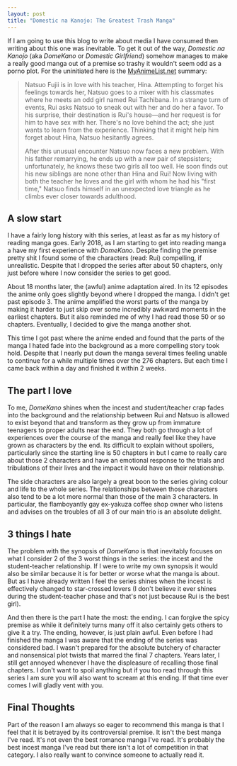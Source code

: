```yaml
---
layout: post
title: "Domestic na Kanojo: The Greatest Trash Manga"
---
```


If I am going to use this blog to write about media I have consumed then
writing about this one was inevitable. To get it out of the way,
*Domestic na Kanojo* (aka *DomeKano* or *Domestic Girlfriend*) somehow manages
to make a really good manga out of a premise so trashy it wouldn't seem odd as
a porno plot. For the uninitiated here is the [MyAnimeList.net](https://myanimelist.net/manga/70941/Domestic_na_Kanojo) summary:

> Natsuo Fujii is in love with his teacher, Hina. Attempting to forget his feelings towards her, Natsuo goes to a mixer with his classmates where he meets an odd girl named Rui Tachibana. In a strange turn of events, Rui asks Natsuo to sneak out with her and do her a favor. To his surprise, their destination is Rui's house—and her request is for him to have sex with her. There's no love behind the act; she just wants to learn from the experience. Thinking that it might help him forget about Hina, Natsuo hesitantly agrees.
> 
> After this unusual encounter Natsuo now faces a new problem. With his father remarrying, he ends up with a new pair of stepsisters; unfortunately, he knows these two girls all too well. He soon finds out his new siblings are none other than Hina and Rui! Now living with both the teacher he loves and the girl with whom he had his "first time," Natsuo finds himself in an unexpected love triangle as he climbs ever closer towards adulthood.

## A slow start

I have a fairly long history with this series, at least as far as my history of
reading manga goes. Early 2018, as I am starting to get into reading manga a
have my first experience with *DomeKano*. Despite finding the premise pretty
shit I found some of the characters (read: Rui) compelling, if unrealistic.
Despite that I dropped the series after about 50 chapters, only just before
where I now consider the series to get good.

About 18 months later, the (awful) anime adaptation aired. In its 12 episodes
the anime only goes slightly beyond where I dropped the manga. I didn't get
past episode 3. The anime amplified the worst parts of the manga by making it
harder to just skip over some incredibly awkward moments in the earliest
chapters. But it also reminded me of why I had read those 50 or so chapters.
Eventually, I decided to give the manga another shot.

This time I got past where the anime ended and found that the parts of the
manga I hated fade into the background as a more compelling story took hold.
Despite that I nearly put down the manga several times feeling unable to 
continue for a while multiple times over the 276 chapters. But each time I came
back within a day and finished it within 2 weeks.

## The part I love

To me, *DomeKano* shines when the incest and student/teacher crap fades into
the background and the relationship between Rui and Natsuo is allowed to exist
beyond that and transform as they grow up from immature teenagers to proper
adults near the end. They both go through a lot of experiences over the course
of the manga and really feel like they have grown as characters by the end.
Its difficult to explain without spoilers, particularly since the starting line
is 50 chapters in but I came to really care about those 2 characters and have
an emotional response to the trials and tribulations of their lives and the
impact it would have on their relationship.

The side characters are also largely a great boon to the series giving colour
and life to the whole series. The relationships between those characters also
tend to be a lot more normal than those of the main 3 characters. In 
particular, the flamboyantly gay ex-yakuza coffee shop owner who listens and
advises on the troubles of all 3 of our main trio is an absolute delight.

## 3 things I hate

The problem with the synopsis of *DomeKano* is that inevitably focuses on what
I consider 2 of the 3 worst things in the series: the incest and the 
student-teacher relationship. If I were to write my own synopsis it would also
be similar because it is for better or worse what the manga is about. But as I
have already written I feel the series shines when the incest is effectively changed to star-crossed lovers (I don't believe it ever shines during the 
student-teacher phase and that's not just because Rui is the best girl).

And then there is the part I hate the most: the ending. I can forgive the spicy
premise as while it definitely turns many off it also certainly gets others to
give it a try. The ending, however, is just plain awful. Even before I had
finished the manga I was aware that the ending of the series was considered 
bad. I wasn't prepared for the absolute butchery of character and nonsensical
plot twists that marred the final 7 chapters. Years later, I still get annoyed
whenever I have the displeasure of recalling those final chapters. I don't want
to spoil anything but if you too read through this series I am sure you will
also want to scream at this ending. If that time ever comes I will gladly vent
with you.

## Final Thoughts

Part of the reason I am always so eager to recommend this manga is that I feel
that it is betrayed by its controversial premise. It isn't the best manga I've
read. It's not even the best romance manga I've read. It's probably the best
incest manga I've read but there isn't a lot of competition in that category.
I also really want to convince someone to actually read it.
